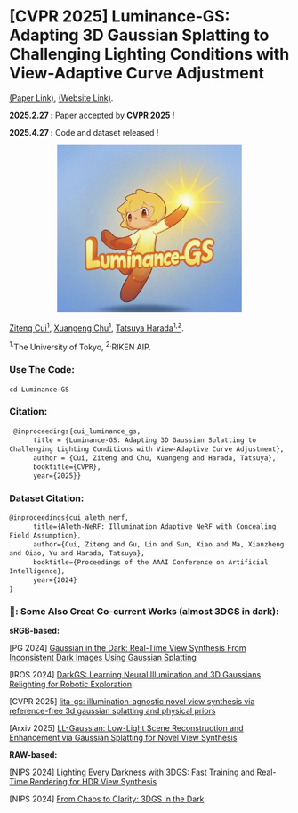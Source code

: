 # [CVPR 2025] Luminance-GS: Adapting 3D Gaussian Splatting to Challenging Lighting Conditions with View-Adaptive Curve Adjustment

[(Paper Link)](https://arxiv.org/pdf/2504.01503), [(Website Link)](https://cuiziteng.github.io/Luminance_GS_web/).

**2025.2.27 :** Paper accepted by **CVPR 2025** ! 

**2025.4.27 :** Code and dataset released !

<div align="center">
  <img src="./Luminance-GS/pics/logo.jpg" height="300">
</div>
</p>

[Ziteng Cui<sup>1</sup>](https://cuiziteng.github.io/), 
[Xuangeng Chu<sup>1</sup>](https://xg-chu.site/), 
[Tatsuya Harada<sup>1,2</sup>](https://www.mi.t.u-tokyo.ac.jp/harada/). 

<sup>1.</sup>The University of Tokyo, <sup>2.</sup>RIKEN AIP.


### Use The Code:

```
cd Luminance-GS
```

### Citation:
```
 @inproceedings{cui_luminance_gs,
	  title = {Luminance-GS: Adapting 3D Gaussian Splatting to Challenging Lighting Conditions with View-Adaptive Curve Adjustment},
	  author = {Cui, Ziteng and Chu, Xuangeng and Harada, Tatsuya},
	  booktitle={CVPR},
	  year={2025}}
```

### Dataset Citation:
```
@inproceedings{cui_aleth_nerf,
	  title={Aleth-NeRF: Illumination Adaptive NeRF with Concealing Field Assumption},
	  author={Cui, Ziteng and Gu, Lin and Sun, Xiao and Ma, Xianzheng and Qiao, Yu and Harada, Tatsuya},
	  booktitle={Proceedings of the AAAI Conference on Artificial Intelligence},
	  year={2024}
}
```

### 📖: Some Also Great Co-current Works (almost 3DGS in dark):

**sRGB-based:** 

[PG 2024] [Gaussian in the Dark: Real-Time View Synthesis From Inconsistent Dark Images Using Gaussian Splatting](https://arxiv.org/abs/2408.09130)

[IROS 2024] [DarkGS: Learning Neural Illumination and 3D Gaussians Relighting for Robotic Exploration](https://tyz1030.github.io/proj/darkgs.html)

[CVPR 2025] [lita-gs: illumination-agnostic novel view synthesis via reference-free 3d gaussian splatting and physical priors](https://arxiv.org/html/2504.00219v1)

[Arxiv 2025] [LL-Gaussian: Low-Light Scene Reconstruction and Enhancement via Gaussian Splatting for Novel View Synthesis](https://sunhao242.github.io/LL-Gaussian_web.github.io/)

**RAW-based:**

[NIPS 2024] [Lighting Every Darkness with 3DGS: Fast Training and Real-Time Rendering for HDR View Synthesis](https://srameo.github.io/projects/le3d)

[NIPS 2024] [From Chaos to Clarity: 3DGS in the Dark](https://arxiv.org/html/2406.08300v1)
